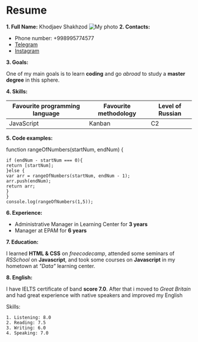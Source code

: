 # Resume

**1. Full Name:** Khodjaev Shakhzod
![My photo](https://designpress-10674.kxcdn.com/wp-content/uploads/2012/07/steve-jobs.jpg)
**2. Contacts:**

- Phone number: +998995774577
- [Telegram](http://t.me/ShaXx_WP)
- [Instagram](http://instagram.com/ShaXx_kh)

**3. Goals:**

One of my main goals is to learn **coding** and go _abroad_ to study a **master degree** in this sphere.

**4. Skills:**

| Favourite programming language | Favourite methodology | Level of Russian |
| ------------------------------ | --------------------- | ---------------- |
| JavaScript                     | Kanban                | С2               |

**5. Code examples:**

function rangeOfNumbers(startNum, endNum) {

    if (endNum - startNum === 0){
    return [startNum];
    }else {
    var arr = rangeOfNumbers(startNum, endNum - 1);
    arr.push(endNum);
    return arr;
    }
    }
    console.log(rangeOfNumbers(1,5));

**6. Experience:**

- Administrative Manager in Learning Center for **3 years**
- Manager at EPAM for **6 years**

**7. Education:**

I learned **HTML & CSS** on _freecodecamp_, attended some seminars of _RSSchool_ on **Javascript**, and took some courses on **Javascript** in my hometown at _"Data"_ learning center.

**8. English:**

I have IELTS certificate of band **score 7.0**. After that i moved to _Great Britain_ and had great experience with native speakers and improved my English

Skills:

    1. Listening: 8.0
    2. Reading: 7.5
    3. Writing: 6.0
    4. Speaking: 7.0
